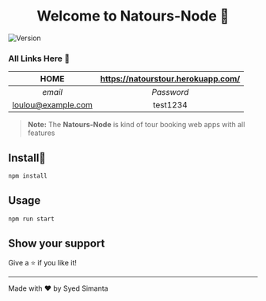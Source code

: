 <h1 align="center">Welcome to Natours-Node 👋</h1>
<p>
  <img alt="Version" src="https://img.shields.io/badge/version-1.0.0-blue.svg?cacheSeconds=2592000" />
</p>

[                                     heroku]: https://natourstour.herokuapp.com/	"Tour Booking App"



### All Links Here :link:

|        HOME        | https://natourstour.herokuapp.com/ |
| :----------------: | :--------------------------------: |
|      *email*       |             *Password*             |
| loulou@example.com |              test1234              |

> **Note:** The **Natours-Node** is kind of tour booking web apps with all features

## Install:saxophone:

```sh
npm install
```

## Usage

```sh
npm run start
```

## Show your support

Give a ⭐️ if you like it!

***
Made with ❤️ by Syed Simanta
